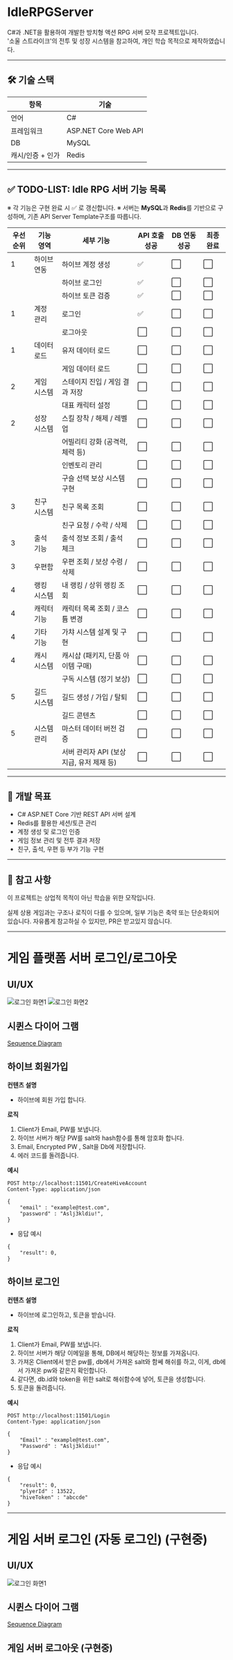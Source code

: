 # IdleRPGServer

C#과 .NET을 활용하여 개발한 방치형 액션 RPG 서버 모작 프로젝트입니다.  
'소울 스트라이크'의 전투 및 성장 시스템을 참고하여, 개인 학습 목적으로 제작하였습니다.

---

## 🛠 기술 스택

| 항목 | 기술 |
|------|------|
| 언어 | C# |
| 프레임워크 | ASP.NET Core Web API |
| DB | MySQL|
| 캐시/인증 + 인가 | Redis |
---


## ✅ TODO-LIST: Idle RPG 서버 기능 목록

※ 각 기능은 구현 완료 시 ✅ 로 갱신합니다.
※ 서버는 **MySQL**과 **Redis**를 기반으로 구성하며, 기존 API Server Template구조를 따릅니다.

| 우선순위 | 기능 영역       | 세부 기능                           | API 호출 성공 | DB 연동 성공 | 최종 완료 |
|----------|----------------|------------------------------------|----------------|---------------|------------|
| 1        | 하이브 연동     | 하이브 계정 생성                      | ✅             | ⬜            | ⬜        |
|          |                | 하이브 로그인                        | ✅             | ⬜            | ⬜         |
|          |                | 하이브 토큰 검증                     | ✅             | ⬜            | ⬜         |
| 1        | 계정 관리       | 로그인                              | ✅             | ⬜            | ⬜         |
|          |                | 로그아웃                             | ⬜             | ⬜            | ⬜         |
| 1        | 데이터 로드     | 유저 데이터 로드                      | ⬜             | ⬜            | ⬜         |
|          |                | 게임 데이터 로드                      | ⬜             | ⬜            | ⬜         |
| 2        | 게임 시스템     | 스테이지 진입 / 게임 결과 저장           | ⬜             | ⬜            | ⬜         |
|          |                | 대표 캐릭터 설정                       | ⬜             | ⬜            | ⬜         |
| 2        | 성장 시스템     | 스킬 장착 / 해제 / 레벨업                | ⬜             | ⬜            | ⬜         |
|          |                | 어빌리티 강화 (공격력, 체력 등)          | ⬜             | ⬜            | ⬜         |
|          |                | 인벤토리 관리                         | ⬜             | ⬜            | ⬜         |
|          |                | 구슬 선택 보상 시스템 구현               | ⬜             | ⬜            | ⬜         |
| 3        | 친구 시스템     | 친구 목록 조회                         | ⬜             | ⬜            | ⬜         |
|          |                | 친구 요청 / 수락 / 삭제                 | ⬜             | ⬜            | ⬜         |
| 3        | 출석 기능       | 출석 정보 조회 / 출석 체크               | ⬜             | ⬜            | ⬜         |
| 3        | 우편함          | 우편 조회 / 보상 수령 / 삭제              | ⬜             | ⬜            | ⬜         |
| 4        | 랭킹 시스템     | 내 랭킹 / 상위 랭킹 조회                  | ⬜             | ⬜            | ⬜         |
| 4        | 캐릭터 기능     | 캐릭터 목록 조회 / 코스튬 변경             | ⬜             | ⬜            | ⬜         |
| 4        | 기타 기능       | 가챠 시스템 설계 및 구현                  | ⬜             | ⬜            | ⬜         |
| 4        | 캐시 시스템      | 캐시샵 (패키지, 단품 아이템 구매)          | ⬜             | ⬜            | ⬜         |
|          |                | 구독 시스템 (정기 보상)                  | ⬜             | ⬜            | ⬜         |
| 5        | 길드 시스템     | 길드 생성 / 가입 / 탈퇴                   | ⬜             | ⬜            | ⬜         |
|          |                | 길드 콘텐츠                              | ⬜             | ⬜            | ⬜         |
| 5        | 시스템 관리     | 마스터 데이터 버전 검증                   | ⬜             | ⬜            | ⬜         |
|          |                | 서버 관리자 API (보상 지급, 유저 제재 등) | ⬜             | ⬜            | ⬜         |


---



## 📌 개발 목표

- C# ASP.NET Core 기반 REST API 서버 설계
- Redis를 활용한 세션/토큰 관리
- 계정 생성 및 로그인 인증
- 게임 정보 관리 및 전투 결과 저장
- 친구, 출석, 우편 등 부가 기능 구현




---




## 📎 참고 사항
이 프로젝트는 상업적 목적이 아닌 학습을 위한 모작입니다.

실제 상용 게임과는 구조나 로직이 다를 수 있으며, 일부 기능은 축약 또는 단순화되어 있습니다.
자유롭게 참고하실 수 있지만, PR은 받고있지 않습니다.  
  


---     


# 게임 플랫폼 서버 로그인/로그아웃

## UI/UX

![로그인 화면1](hivepic.png)
![로그인 화면2](hivepic2.png)


## 시퀸스 다이어 그램

[Sequence Diagram](hiveauth.png)

## 하이브 회원가입
**컨텐츠 설명**
- 하이브에 회원 가입 합니다. 

**로직**
1. Client가 Email, PW를 보냅니다.
2. 하이브 서버가 해당 PW를 salt와 hash함수를 통해 암호화 합니다.
3. Email, Encrypted PW , Salt을 Db에 저장합니다.
4. 에러 코드를 돌려줍니다. 

**예시**
```
POST http://localhost:11501/CreateHiveAccount
Content-Type: application/json

{
    "email" : "example@test.com",
    "password" : "Aslj3kldiu!",
}
```

- 응답 예시

```
{
    "result": 0,
}
```


## 하이브 로그인
**컨텐츠 설명**
- 하이브에 로그인하고, 토큰을 받습니다.

**로직**
1. Client가 Email, PW를 보냅니다.
2. 하이브 서버가 해당 이메일을 통해, DB에서 해당하는 정보를 가져옵니다.
3. 가져온 Client에서 받은 pw를, db에서 가져온 salt와 함쎄 해쉬를 하고, 이게, db에서 가져온 pw와 같은지 확인합니다.
4. 같다면, db.id와 token을 위한 salt로 해쉬함수에 넣어, 토큰을 생성합니다.
5. 토큰을 돌려줍니다.

**예시**
```
POST http://localhost:11501/Login
Content-Type: application/json

{
    "Email" : "example@test.com",
    "Password" : "Aslj3kldiu!"
}
```

- 응답 예시

```
{
    "result": 0,
    "plyerId" : 13522,
    "hiveToken" : "abccde"
}
```

---

# 게임 서버 로그인 (자동 로그인) (구현중)

## UI/UX

![로그인 화면1](gameserverlogin.png)
<!-- ![로그인 화면2](hivepic2.png) -->


## 시퀸스 다이어 그램

[Sequence Diagram](gameauth.png)

<!-- ## 게임 서버 로그인
**컨텐츠 설명**
- 하이브에 첫 로그인 성공 이후, 게임 서버에 로그인을 합니다.

**로직**
1. Client가 기기에 Cache에 저장된 id와 hivetoken을 게임 서버에 보냅니다.
2. 게임 서버가 해당 토큰을 hive server에 유효한 것인지 검증을 부탁합니다.
3. 유효한 토큰일 경우, 해당 유저의 id에 대한 userinfo 를 불러오거나 새로 만듭니다.
4. game server token을 발행하고, 이를 redis에 저장합니다.
5. id, user info, game server token, error code를 돌려줍니다.

**예시**
```
POST http://localhost:11500/Login
Content-Type: application/json

{
    "email" : "example@test.com",
    "password" : "Aslj3kldiu!",
}
```

- 응답 예시

```
{
    "result": 0,
}
``` -->


## 게임 서버 로그아웃 (구현중)
<!-- **컨텐츠 설명**
- 하이브에 로그인하고, 토큰을 받습니다.

**로직**
1. Client가 Email, PW를 보냅니다.
2. 하이브 서버가 해당 이메일을 통해, DB에서 해당하는 정보를 가져옵니다.
3. 가져온 Client에서 받은 pw를, db에서 가져온 salt와 함쎄 해쉬를 하고, 이게, db에서 가져온 pw와 같은지 확인합니다.
4. 같다면, db.id와 token을 위한 salt로 해쉬함수에 넣어, 토큰을 생성합니다.
5. 토큰을 돌려줍니다.

**예시**
```
POST http://localhost:11501/Login
Content-Type: application/json

{
    "Email" : "example@test.com",
    "Password" : "Aslj3kldiu!"
}
```

- 응답 예시

```
{
    "result": 0,
    "plyerId" : 13522,
    "hiveToken" : "abccde"
}
``` -->




